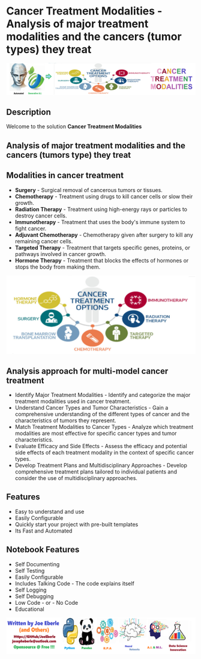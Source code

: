 
# Cancer Treatment Modalities - Analysis of major treatment modalities and the cancers (tumor types) they treat

![Code Logo](code.png)
## Description

Welcome to the solution **Cancer Treatment Modalities**   

## Analysis of major treatment modalities and the cancers (tumors type) they treat

## Modalities in cancer treatment
- **Surgery** - Surgical removal of cancerous tumors or tissues.
- **Chemotherapy** - Treatment using drugs to kill cancer cells or slow their growth.
- **Radiation Therapy** - Treatment using high-energy rays or particles to destroy cancer cells.
- **Immunotherapy** - Treatment that uses the body's immune system to fight cancer.
- **Adjuvant Chemotherapy** - Chemotherapy given after surgery to kill any remaining cancer cells.
- **Targeted Therapy** - Treatment that targets specific genes, proteins, or pathways involved in cancer growth.
- **Hormone Therapy** - Treatment that blocks the effects of hormones or stops the body from making them.

![Code Sample](sample.png)

## Analysis approach for multi-model cancer treatment
- Identify Major Treatment Modalities - Identify and categorize the major treatment modalities used in cancer treatment.
- Understand Cancer Types and Tumor Characteristics - Gain a comprehensive understanding of the different types of cancer and the characteristics of tumors they represent.
-  Match Treatment Modalities to Cancer Types - Analyze which treatment modalities are most effective for specific cancer types and tumor  characteristics.
-  Evaluate Efficacy and Side Effects - Assess the efficacy and potential side effects of each treatment modality in the context of specific cancer types.
-  Develop Treatment Plans and Multidisciplinary Approaches - Develop comprehensive treatment plans tailored to individual patients and consider the use of multidisciplinary approaches.

    
## Features
- Easy to understand and use  
- Easily Configurable 
- Quickly start your project with pre-built templates
- Its Fast and Automated
    
## Notebook Features
- Self Documenting 
- Self Testing 
- Easily Configurable
- Includes Talking Code - The code explains itself
- Self Logging 
- Self Debugging 
- Low Code - or - No Code
- Educational 
    
![Code Logo](developer.png)
    